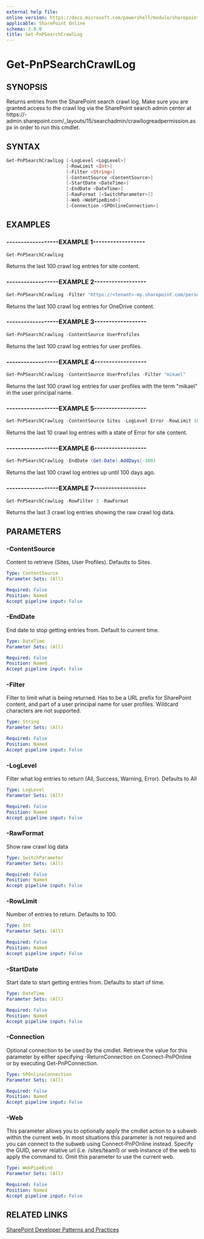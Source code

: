 ```yaml
---
external help file:
online version: https://docs.microsoft.com/powershell/module/sharepoint-pnp/get-pnpsearchcrawllog
applicable: SharePoint Online
schema: 2.0.0
title: Get-PnPSearchCrawlLog
---
```


# Get-PnPSearchCrawlLog

## SYNOPSIS
Returns entries from the SharePoint search crawl log. Make sure you are granted access to the crawl log via the SharePoint search admin center at https://<tenant>-admin.sharepoint.com/_layouts/15/searchadmin/crawllogreadpermission.aspx in order to run this cmdlet.

## SYNTAX 

```powershell
Get-PnPSearchCrawlLog [-LogLevel <LogLevel>]
                      [-RowLimit <Int>]
                      [-Filter <String>]
                      [-ContentSource <ContentSource>]
                      [-StartDate <DateTime>]
                      [-EndDate <DateTime>]
                      [-RawFormat [<SwitchParameter>]]
                      [-Web <WebPipeBind>]
                      [-Connection <SPOnlineConnection>]
```

## EXAMPLES

### ------------------EXAMPLE 1------------------
```powershell
Get-PnPSearchCrawlLog
```

Returns the last 100 crawl log entries for site content.

### ------------------EXAMPLE 2------------------
```powershell
Get-PnPSearchCrawlLog -Filter "https://<tenant>-my.sharepoint.com/personal"
```

Returns the last 100 crawl log entries for OneDrive content.

### ------------------EXAMPLE 3------------------
```powershell
Get-PnPSearchCrawlLog -ContentSource UserProfiles 
```

Returns the last 100 crawl log entries for user profiles.

### ------------------EXAMPLE 4------------------
```powershell
Get-PnPSearchCrawlLog -ContentSource UserProfiles -Filter "mikael"
```

Returns the last 100 crawl log entries for user profiles with the term "mikael" in the user principal name.

### ------------------EXAMPLE 5------------------
```powershell
Get-PnPSearchCrawlLog -ContentSource Sites -LogLevel Error -RowLimit 10
```

Returns the last 10 crawl log entries with a state of Error for site content.

### ------------------EXAMPLE 6------------------
```powershell
Get-PnPSearchCrawlLog -EndDate (Get-Date).AddDays(-100)
```

Returns the last 100 crawl log entries up until 100 days ago.

### ------------------EXAMPLE 7------------------
```powershell
Get-PnPSearchCrawlLog -RowFilter 3 -RawFormat
```

Returns the last 3 crawl log entries showing the raw crawl log data.

## PARAMETERS

### -ContentSource
Content to retrieve (Sites, User Profiles). Defaults to Sites.

```yaml
Type: ContentSource
Parameter Sets: (All)

Required: False
Position: Named
Accept pipeline input: False
```

### -EndDate
End date to stop getting entries from. Default to current time.

```yaml
Type: DateTime
Parameter Sets: (All)

Required: False
Position: Named
Accept pipeline input: False
```

### -Filter
Filter to limit what is being returned. Has to be a URL prefix for SharePoint content, and part of a user principal name for user profiles. Wildcard characters are not supported.

```yaml
Type: String
Parameter Sets: (All)

Required: False
Position: Named
Accept pipeline input: False
```

### -LogLevel
Filter what log entries to return (All, Success, Warning, Error). Defaults to All

```yaml
Type: LogLevel
Parameter Sets: (All)

Required: False
Position: Named
Accept pipeline input: False
```

### -RawFormat
Show raw crawl log data

```yaml
Type: SwitchParameter
Parameter Sets: (All)

Required: False
Position: Named
Accept pipeline input: False
```

### -RowLimit
Number of entries to return. Defaults to 100.

```yaml
Type: Int
Parameter Sets: (All)

Required: False
Position: Named
Accept pipeline input: False
```

### -StartDate
Start date to start getting entries from. Defaults to start of time.

```yaml
Type: DateTime
Parameter Sets: (All)

Required: False
Position: Named
Accept pipeline input: False
```

### -Connection
Optional connection to be used by the cmdlet. Retrieve the value for this parameter by either specifying -ReturnConnection on Connect-PnPOnline or by executing Get-PnPConnection.

```yaml
Type: SPOnlineConnection
Parameter Sets: (All)

Required: False
Position: Named
Accept pipeline input: False
```

### -Web
This parameter allows you to optionally apply the cmdlet action to a subweb within the current web. In most situations this parameter is not required and you can connect to the subweb using Connect-PnPOnline instead. Specify the GUID, server relative url (i.e. /sites/team1) or web instance of the web to apply the command to. Omit this parameter to use the current web.

```yaml
Type: WebPipeBind
Parameter Sets: (All)

Required: False
Position: Named
Accept pipeline input: False
```

## RELATED LINKS

[SharePoint Developer Patterns and Practices](https://aka.ms/sppnp)